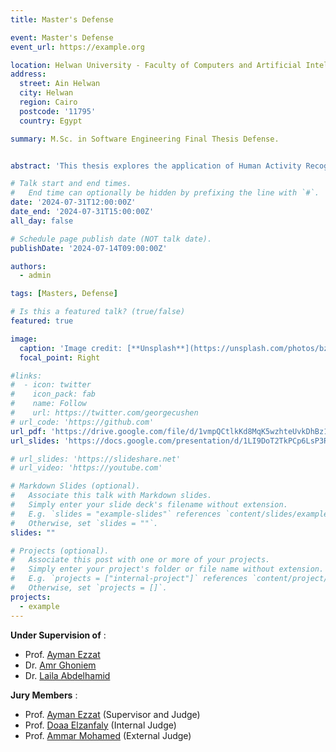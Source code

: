 ```yaml
---
title: Master's Defense

event: Master's Defense
event_url: https://example.org

location: Helwan University - Faculty of Computers and Artificial Intelligence (FCAI) 
address:
  street: Ain Helwan
  city: Helwan
  region: Cairo
  postcode: '11795'
  country: Egypt

summary: M.Sc. in Software Engineering Final Thesis Defense.


abstract: 'This thesis explores the application of Human Activity Recognition (HAR) in the context of physical rehabilitation exercises, aiming to provide real-time feedback and assessment. The research investigates various machine learning and deep learning techniques, including transfer learning and attention models, to accurately recognize and evaluate physical movements. By utilizing Kinect and RGB cameras, the study ensures accessibility and cost-effectiveness, making advanced rehabilitation technologies more widely available. Through a comparative study of machine learning algorithms, a case study on a newly developed framework for assessing rehabilitation exercises, and an analysis of CNN and RNN algorithms across multiple datasets, the thesis offers comprehensive insights into the effectiveness of different approaches. Additionally, the work includes a study on transfer learning and model fusion techniques to enhance HAR performance. The results contribute to the advancement of real-time monitoring systems, providing valuable support for patients and healthcare professionals in the rehabilitation process.'

# Talk start and end times.
#   End time can optionally be hidden by prefixing the line with `#`.
date: '2024-07-31T12:00:00Z'
date_end: '2024-07-31T15:00:00Z'
all_day: false

# Schedule page publish date (NOT talk date).
publishDate: '2024-07-14T09:00:00Z'

authors:
  - admin

tags: [Masters, Defense]

# Is this a featured talk? (true/false)
featured: true

image:
  caption: 'Image credit: [**Unsplash**](https://unsplash.com/photos/bzdhc5b3Bxs)'
  focal_point: Right

#links:
#  - icon: twitter
#    icon_pack: fab
#    name: Follow
#    url: https://twitter.com/georgecushen
# url_code: 'https://github.com'
url_pdf: 'https://drive.google.com/file/d/1vmpQCtlkKd8MqK5wzhteUvkDhBz1Li2D/view?usp=sharing'
url_slides: 'https://docs.google.com/presentation/d/1LI9DoT2TkPCp6LsP3RPD767oS2SvBEOF/edit?usp=sharing&ouid=113004759612573528313&rtpof=true&sd=true'

# url_slides: 'https://slideshare.net'
# url_video: 'https://youtube.com'

# Markdown Slides (optional).
#   Associate this talk with Markdown slides.
#   Simply enter your slide deck's filename without extension.
#   E.g. `slides = "example-slides"` references `content/slides/example-slides.md`.
#   Otherwise, set `slides = ""`.
slides: ""

# Projects (optional).
#   Associate this post with one or more of your projects.
#   Simply enter your project's folder or file name without extension.
#   E.g. `projects = ["internal-project"]` references `content/project/deep-learning/index.md`.
#   Otherwise, set `projects = []`.
projects:
  - example
---
```

**Under Supervision of** :
- Prof. [Ayman Ezzat](https://www.linkedin.com/in/ayman4/)
- Dr. [Amr Ghoniem](https://www.linkedin.com/in/amrghoneim)
- Dr. [Laila Abdelhamid](https://www.linkedin.com/in/laila-abdelhamid-0714172b2/)

**Jury Members** :
- Prof. [Ayman Ezzat](https://www.linkedin.com/in/ayman4/) (Supervisor and Judge)
- Prof. [Doaa Elzanfaly](https://www.linkedin.com/in/doaa-elzanfaly-a1065867/) (Internal Judge)
- Prof. [Ammar Mohamed](https://www.linkedin.com/in/ammar-mohamed-profile)
 (External Judge)


<!-- {{% callout note %}}
Click on the **Slides** button above to view the built-in slides feature.
{{% /callout %}}

Slides can be added in a few ways:

- **Create** slides using Hugo Blox Builder's [_Slides_](https://docs.hugoblox.com/reference/content-types/) feature and link using `slides` parameter in the front matter of the talk file
- **Upload** an existing slide deck to `static/` and link using `url_slides` parameter in the front matter of the talk file
- **Embed** your slides (e.g. Google Slides) or presentation video on this page using [shortcodes](https://docs.hugoblox.com/reference/markdown/).

Further event details, including [page elements](https://docs.hugoblox.com/reference/markdown/) such as image galleries, can be added to the body of this page. -->
